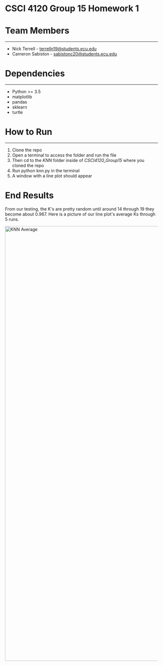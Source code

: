 # CSCI 4120 Group 15 Homework 1

# Team Members
___
- Nick Terrell - terrelln19@students.ecu.edu
- Cameron Sabiston - sabistonc20@students.ecu.edu

# Dependencies
___
- Python >= 3.5
- matplotlib
- pandas
- sklearn
- turtle

# How to Run
---
1. Clone the repo
2. Open a terminal to access the folder and run the file
3. Then cd to the *KNN* folder inside of *CSCI4120_Group15* where you cloned the repo
4. Run python knn.py in the terminal
5. A window with a line plot should appear

# End Results
From our testing, the K's are pretty random until around 14 through 19 they become about 0.967. Here is a picture of our line plot's average Ks through 5 runs.


<img width="1430" alt="KNN Average" src="https://user-images.githubusercontent.com/94388598/190517945-c4219110-b1bb-429a-870c-5b8ee7700a33.png">

